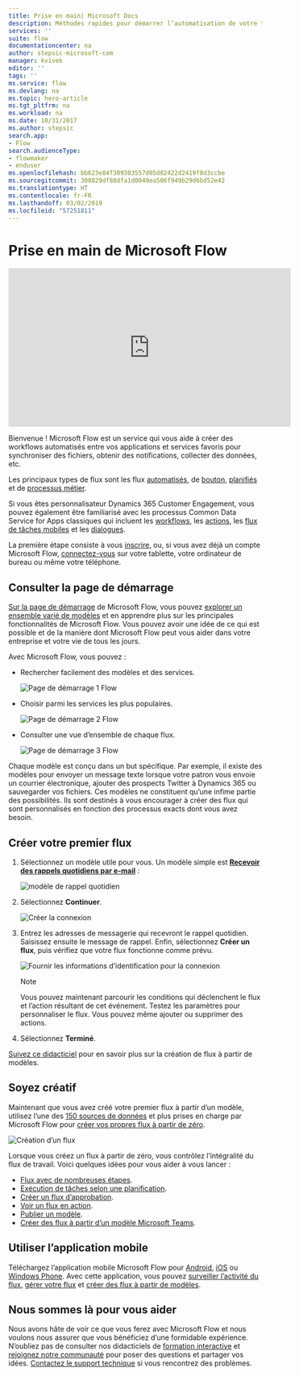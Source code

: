 ```yaml
---
title: Prise en main| Microsoft Docs
description: Méthodes rapides pour démarrer l’automatisation de votre travail et de vos activités personnelles avec Microsoft Flow
services: ''
suite: flow
documentationcenter: na
author: stepsic-microsoft-com
manager: kvivek
editor: ''
tags: ''
ms.service: flow
ms.devlang: na
ms.topic: hero-article
ms.tgt_pltfrm: na
ms.workload: na
ms.date: 10/31/2017
ms.author: stepsic
search.app:
- Flow
search.audienceType:
- flowmaker
- enduser
ms.openlocfilehash: bb623e84f309303557d05d82422d2419f8d3ccbe
ms.sourcegitcommit: 300829df88dfa1d0049ea506f949b29d6bd52e42
ms.translationtype: HT
ms.contentlocale: fr-FR
ms.lasthandoff: 03/02/2019
ms.locfileid: "57251811"
---
```

# <a name="get-started-with-microsoft-flow"></a>Prise en main de Microsoft Flow #

<iframe width="560" height="315" src="https://www.youtube.com/embed/iMteXfAvDSE?list=PL8nfc9haGeb55I9wL9QnWyHp3ctU2_ThF" frameborder="0" allowfullscreen></iframe>

Bienvenue ! Microsoft Flow est un service qui vous aide à créer des workflows automatisés entre vos applications et services favoris pour synchroniser des fichiers, obtenir des notifications, collecter des données, etc.

Les principaux types de flux sont les flux [automatisés](get-started-logic-flow.md), de [bouton](introduction-to-button-flows.md), [planifiés](run-scheduled-tasks.md) et de [processus métier](business-process-flows-overview.md).

Si vous êtes personnalisateur Dynamics 365 Customer Engagement, vous pouvez également être familiarisé avec les processus Common Data Service for Apps classiques qui incluent les [workflows](configure-workflow-steps.md), les [actions](create-actions.md), les [flux de tâches mobiles](create-mobile-task-flow.md) et les [dialogues](use-cds-for-apps-dialogs.md).

La première étape consiste à vous [inscrire](sign-up-sign-in.md), ou, si vous avez déjà un compte Microsoft Flow, [connectez-vous](https://flow.microsoft.com/signin) sur votre tablette, votre ordinateur de bureau ou même votre téléphone.

## <a name="check-out-the-start-page"></a>Consulter la page de démarrage ##

[Sur la page de démarrage](https://flow.microsoft.com) de Microsoft Flow, vous pouvez [explorer un ensemble varié de modèles](https://flow.microsoft.com/templates) et en apprendre plus sur les principales fonctionnalités de Microsoft Flow. Vous pouvez avoir une idée de ce qui est possible et de la manière dont Microsoft Flow peut vous aider dans votre entreprise et votre vie de tous les jours.

Avec Microsoft Flow, vous pouvez :

- Rechercher facilement des modèles et des services.

    ![Page de démarrage 1 Flow](./media/getting-started/flowhome1.png)

- Choisir parmi les services les plus populaires.

    ![Page de démarrage 2 Flow](./media/getting-started/flowhome2.png)

- Consulter une vue d’ensemble de chaque flux.

    ![Page de démarrage 3 Flow](./media/getting-started/flowhome3.png)

Chaque modèle est conçu dans un but spécifique. Par exemple, il existe des modèles pour envoyer un message texte lorsque votre patron vous envoie un courrier électronique, ajouter des prospects Twitter à Dynamics 365 ou sauvegarder vos fichiers. Ces modèles ne constituent qu’une infime partie des possibilités. Ils sont destinés à vous encourager à créer des flux qui sont personnalisés en fonction des processus exacts dont vous avez besoin.

## <a name="create-your-first-flow"></a>Créer votre premier flux ##

1. Sélectionnez un modèle utile pour vous. Un modèle simple est [**Recevoir des rappels quotidiens par e-mail**](https://flow.microsoft.com/galleries/public/templates/45a3399aa29345308f08b6db0a9c85b9/) :

    ![modèle de rappel quotidien](./media/getting-started/template-details.png)

1. Sélectionnez **Continuer**.

    ![Créer la connexion](./media/getting-started/create-connection.png)

1. Entrez les adresses de messagerie qui recevront le rappel quotidien. Saisissez ensuite le message de rappel. Enfin, sélectionnez **Créer un flux**, puis vérifiez que votre flux fonctionne comme prévu.

    ![Fournir les informations d’identification pour la connexion](./media/getting-started/configure-email-details.png)

    > [!NOTE]
    > Vous pouvez maintenant parcourir les conditions qui déclenchent le flux et l’action résultant de cet événement. Testez les paramètres pour personnaliser le flux. Vous pouvez même ajouter ou supprimer des actions.

1. Sélectionnez **Terminé**.

[Suivez ce didacticiel](get-started-logic-template.md) pour en savoir plus sur la création de flux à partir de modèles.

## <a name="get-creative"></a>Soyez créatif ##

Maintenant que vous avez créé votre premier flux à partir d’un modèle, utilisez l’une des [150 sources de données](https://flow.microsoft.com/connectors/) et plus prises en charge par Microsoft Flow pour [créer vos propres flux à partir de zéro](get-started-logic-flow.md).

![Création d’un flux](./media/getting-started/build-a-flow.png)

Lorsque vous créez un flux à partir de zéro, vous contrôlez l’intégralité du flux de travail. Voici quelques idées pour vous aider à vous lancer :

- [Flux avec de nombreuses étapes](multi-step-logic-flow.md).
- [Exécution de tâches selon une planification](run-scheduled-tasks.md).
- [Créer un flux d’approbation](wait-for-approvals.md).
- [Voir un flux en action](see-a-flow-run.md).
- [Publier un modèle](publish-a-template.md).
- [Créer des flux à partir d’un modèle Microsoft Teams](https://flow.microsoft.com/connectors/shared_teams/microsoft-teams/).

## <a name="use-the-mobile-app"></a>Utiliser l’application mobile ##

Téléchargez l’application mobile Microsoft Flow pour [Android](https://aka.ms/flowmobiledocsandroid), [iOS](https://aka.ms/flowmobiledocsios) ou [Windows Phone](https://aka.ms/flowmobilewindows). Avec cette application, vous pouvez [surveiller l’activité du flux](mobile-monitor-activity.md), [gérer votre flux](mobile-manage-flows.md) et [créer des flux à partir de modèles](mobile-create-flow.md).

## <a name="were-here-to-help"></a>Nous sommes là pour vous aider ##

Nous avons hâte de voir ce que vous ferez avec Microsoft Flow et nous voulons nous assurer que vous bénéficiez d’une formidable expérience. N’oubliez pas de consulter nos didacticiels de [formation interactive](https://flow.microsoft.com/guided-learning/) et [rejoignez notre communauté](http://go.microsoft.com/fwlink/?LinkID=787467) pour poser des questions et partager vos idées. [Contactez le support technique](http://go.microsoft.com/fwlink/?LinkID=787479) si vous rencontrez des problèmes.
